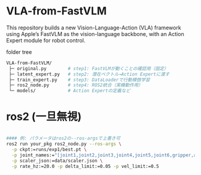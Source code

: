 # VLA-from-FastVLM
This repository builds a new Vision-Language-Action (VLA) framework using Apple’s FastVLM as the vision-language backbone, with an Action Expert module for robot control.

folder tree 
```bash
VLA-from-FastVLM/
 ├─ original.py        # step1: FastVLMが動くことの確認用（固定）
 ├─ latent_expert.py   # step2: 潜在ベクトル→Action Expertに渡す
 ├─ train_expert.py    # step3: DataLoaderで行動模倣学習
 ├─ ros2_node.py       # step4: ROS2統合（実機動作用）
 └─ models/            # Action Expertの定義など
```




# ros2 (一旦無視)
```bash

#### 例: パラメータはros2の--ros-argsで上書き可
ros2 run your_pkg ros2_node.py --ros-args \
  -p ckpt:=runs/exp1/best.pt \
  -p joint_names:="[joint1,joint2,joint3,joint4,joint5,joint6,gripper,aux]" \
  -p scaler_json:=data/scaler.json \
  -p rate_hz:=20.0 -p delta_limit:=0.05 -p vel_limit:=0.5
```
